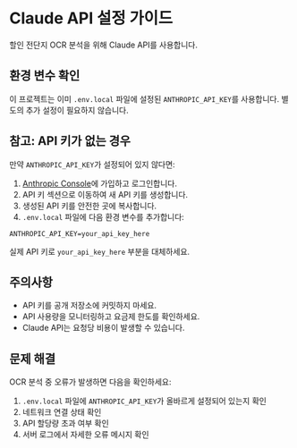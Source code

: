 # Claude API 설정 가이드

할인 전단지 OCR 분석을 위해 Claude API를 사용합니다.

## 환경 변수 확인

이 프로젝트는 이미 `.env.local` 파일에 설정된 `ANTHROPIC_API_KEY`를 사용합니다. 별도의 추가 설정이 필요하지 않습니다.

## 참고: API 키가 없는 경우

만약 `ANTHROPIC_API_KEY`가 설정되어 있지 않다면:

1. [Anthropic Console](https://console.anthropic.com/)에 가입하고 로그인합니다.
2. API 키 섹션으로 이동하여 새 API 키를 생성합니다.
3. 생성된 API 키를 안전한 곳에 복사합니다.
4. `.env.local` 파일에 다음 환경 변수를 추가합니다:

```
ANTHROPIC_API_KEY=your_api_key_here
```

실제 API 키로 `your_api_key_here` 부분을 대체하세요.

## 주의사항

- API 키를 공개 저장소에 커밋하지 마세요.
- API 사용량을 모니터링하고 요금제 한도를 확인하세요.
- Claude API는 요청당 비용이 발생할 수 있습니다.

## 문제 해결

OCR 분석 중 오류가 발생하면 다음을 확인하세요:

1. `.env.local` 파일에 `ANTHROPIC_API_KEY`가 올바르게 설정되어 있는지 확인
2. 네트워크 연결 상태 확인
3. API 할당량 초과 여부 확인
4. 서버 로그에서 자세한 오류 메시지 확인
